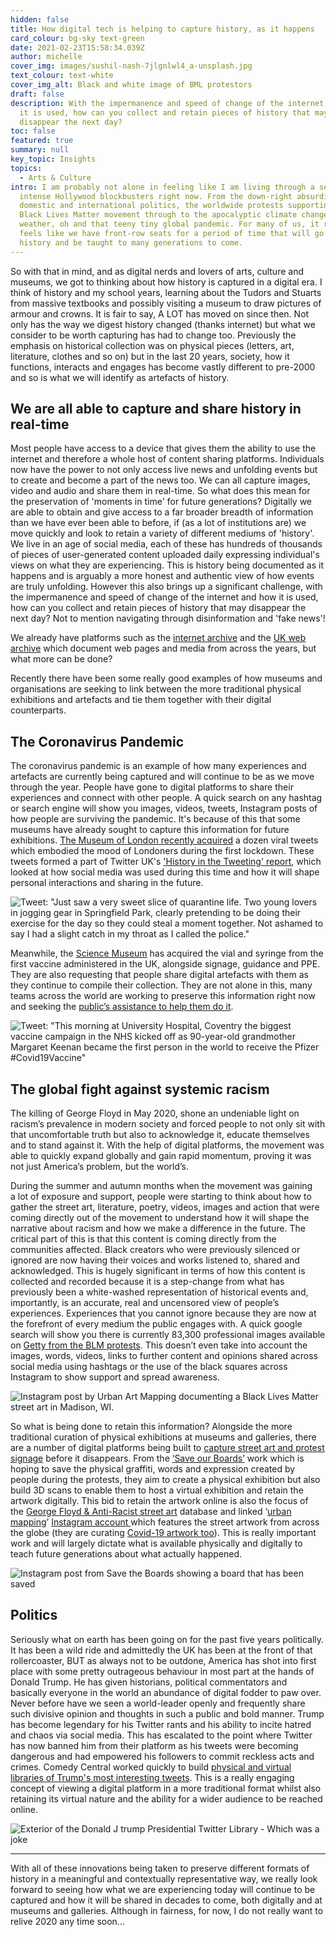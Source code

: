 ```yaml
---
hidden: false
title: How digital tech is helping to capture history, as it happens
card_colour: bg-sky text-green
date: 2021-02-23T15:58:34.039Z
author: michelle
cover_img: images/sushil-nash-7jlgnlwl4_a-unsplash.jpg
text_colour: text-white
cover_img_alt: Black and white image of BML protestors
draft: false
description: With the impermanence and speed of change of the internet and how
  it is used, how can you collect and retain pieces of history that may
  disappear the next day?
toc: false
featured: true
summary: null
key_topic: Insights
topics:
  - Arts & Culture
intro: I am probably not alone in feeling like I am living through a series of
  intense Hollywood blockbusters right now. From the down-right absurdity of
  domestic and international politics, the worldwide protests supporting the
  Black Lives Matter movement through to the apocalyptic climate change-induced
  weather, oh and that teeny tiny global pandemic. For many of us, it really
  feels like we have front-row seats for a period of time that will go down in
  history and be taught to many generations to come.
---
```


So with that in mind, and as digital nerds and lovers of arts, culture and museums, we got to thinking about how history is captured in a digital era. I think of history and my school years, learning about the Tudors and Stuarts from massive textbooks and possibly visiting a museum to draw pictures of armour and crowns. It is fair to say, A LOT has moved on since then. Not only has the way we digest history changed (thanks internet) but what we consider to be worth capturing has had to change too. Previously the emphasis on historical collection was on physical pieces (letters, art, literature, clothes and so on) but in the last 20 years, society, how it functions, interacts and engages has become vastly different to pre-2000 and so is what we will identify as artefacts of history.

## **We are all able to capture and share history in real-time**

Most people have access to a device that gives them the ability to use the internet and therefore a whole host of content sharing platforms. Individuals now have the power to not only access live news and unfolding events but to create and become a part of the news too. We can all capture images, video and audio and share them in real-time. So what does this mean for the preservation of 'moments in time' for future generations? Digitally we are able to obtain and give access to a far broader breadth of information than we have ever been able to before, if (as a lot of institutions are) we move quickly and look to retain a variety of different mediums of 'history'. We live in an age of social media, each of these has hundreds of thousands of pieces of user-generated content uploaded daily expressing individual's views on what they are experiencing. This is history being documented as it happens and is arguably a more honest and authentic view of how events are truly unfolding. However this also brings up a significant challenge, with the impermanence and speed of change of the internet and how it is used, how can you collect and retain pieces of history that may disappear the next day? Not to mention navigating through disinformation and 'fake news'!

We already have platforms such as the [internet archive](https://archive.org/web/) and the [UK web archive](https://www.webarchive.org.uk/en/ukwa/index) which document web pages and media from across the years, but what more can be done?

Recently there have been some really good examples of how museums and organisations are seeking to link between the more traditional physical exhibitions and artefacts and tie them together with their digital counterparts.

## **The Coronavirus Pandemic**

The coronavirus pandemic is an example of how many experiences and artefacts are currently being captured and will continue to be as we move through the year. People have gone to digital platforms to share their experiences and connect with other people. A quick search on any hashtag or search engine will show you images, videos, tweets, Instagram posts of how people are surviving the pandemic. It's because of this that some museums have already sought to capture this information for future exhibitions. [The Museum of London recently acquired](https://madeinshoreditch.co.uk/2021/01/29/museum-of-london-acquires-viral-tweets-for-collecting-covid/) a dozen viral tweets which embodied the mood of Londoners during the first lockdown. These tweets formed a part of Twitter UK's ['History in the Tweeting' report](https://marketing.twitter.com/en_gb/collections/history-in-the-tweeting), which looked at how social media was used during this time and how it will shape personal interactions and sharing in the future.

![Tweet: "Just saw a very sweet slice of quarantine life. Two young lovers in jogging gear in Springfield Park, clearly pretending to be doing their exercise for the day so they could steal a moment together. Not ashamed to say I had a slight catch in my throat as I called the police."](../images/funny_tweet.png)

Meanwhile, the [Science Museum](https://www.sciencemuseumgroup.org.uk/blog/covid-vaccine-to-go-on-display/) has acquired the vial and syringe from the first vaccine administered in the UK, alongside signage, guidance and PPE. They are also requesting that people share digital artefacts with them as they continue to compile their collection. They are not alone in this, many teams across the world are working to preserve this information right now and seeking the [public’s assistance to help them do it](https://www.bbc.co.uk/news/uk-wales-52652489).

![Tweet: "This morning at University Hospital, Coventry the biggest vaccine campaign in the NHS kicked off as 90-year-old grandmother Margaret Keenan became the first person in the world to receive the Pfizer #Covid19Vaccine"](../images/nhs_vaccine_tweet.png)

## The global fight against systemic racism

The killing of George Floyd in May 2020, shone an undeniable light on racism’s prevalence in modern society and forced people to not only sit with that uncomfortable truth but also to acknowledge it, educate themselves and to stand against it. With the help of digital platforms, the movement was able to quickly expand globally and gain rapid momentum, proving it was not just America’s problem, but the world’s.

During the summer and autumn months when the movement was gaining a lot of exposure and support, people were starting to think about how to gather the street art, literature, poetry, videos, images and action that were coming directly out of the movement to understand how it will shape the narrative about racism and how we make a difference in the future. The critical part of this is that this content is coming directly from the communities affected. Black creators who were previously silenced or ignored are now having their voices and works listened to, shared and acknowledged. This is hugely significant in terms of how this content is collected and recorded because it is a step-change from what has previously been a white-washed representation of historical events and, importantly, is an accurate, real and uncensored view of people’s experiences. Experiences that you cannot ignore because they are now at the forefront of every medium the public engages with. A quick google search will show you there is currently 83,300 professional images available on [Getty from the BLM protests](https://www.gettyimages.co.uk/photos/black-lives-matter?phrase=black%20lives%20matter&sort=best). This doesn’t even take into account the images, words, videos, links to further content and opinions shared across social media using hashtags or the use of the black squares across Instagram to show support and spread awareness.

![Instagram post by Urban Art Mapping documenting a Black Lives Matter street art in Madison, WI.](../images/urban_art_mapping.png)

So what is being done to retain this information? Alongside the more traditional curation of physical exhibitions at museums and galleries, there are a number of digital platforms being built to [capture street art and protest signage](https://www.openculture.com/2020/08/a-new-digital-archive-preserves-black-lives-matter-covid-19-street-art.html) before it disappears. From the [​‘Save our Boards’](https://uk.gofundme.com/f/save-the-boards-to-memorialize-the-movement) work which is hoping to save the physical graffiti, words and expression created by people during the protests, they aim to create a physical exhibition but also build 3D scans to enable them to host a virtual exhibition and retain the artwork digitally. This bid to retain the artwork online is also the focus of the [George Floyd & Anti-Racist street art](https://georgefloydstreetart.omeka.net/) database and linked ​‘[urban mapping](https://mymodernmet.com/urban-art-mapping-anti-racist-art/)’ [Instagram account ](https://www.instagram.com/urbanartmapping/?utm_source=ig_embed)which features the street artwork from across the globe (they are curating [Covid-19 artwork too](https://covid19streetart.omeka.net/)). This is really important work and will largely dictate what is available physically and digitally to teach future generations about what actually happened.

![Instagram post from Save the Boards showing a board that has been saved](../images/save_the_boards.png)

## Politics

Seriously what on earth has been going on for the past five years politically. It has been a wild ride and admittedly the UK has been at the front of that rollercoaster, BUT as always not to be outdone, America has shot into first place with some pretty outrageous behaviour in most part at the hands of Donald Trump. He has given historians, political commentators and basically everyone in the world an abundance of digital fodder to paw over. Never before have we seen a world-leader openly and frequently share such divisive opinion and thoughts in such a public and bold manner. Trump has become legendary for his Twitter rants and his ability to incite hatred and chaos via social media. This has escalated to the point where Twitter has now banned him from their platform as his tweets were becoming dangerous and had empowered his followers to commit reckless acts and crimes. Comedy Central worked quickly to build [physical and virtual libraries of Trump's most interesting tweets](https://www.cc.com/topic/tds-trump-twitter-library). This is a really engaging concept of viewing a digital platform in a more traditional format whilst also retaining its virtual nature and the ability for a wider audience to be reached online.

![Exterior of the Donald J trump Presidential Twitter Library - Which was a joke](../images/trump_twitter_library.png)

---

With all of these innovations being taken to preserve different formats of history in a meaningful and contextually representative way, we really look forward to seeing how what we are experiencing today will continue to be captured and how it will be shared in decades to come, both digitally and at museums and galleries. Although in fairness, for now, I do not really want to relive 2020 any time soon…
